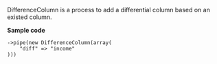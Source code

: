 DifferenceColumn is a process to add a differential column based on an existed column.

__Sample code__

```
->pipe(new DifferenceColumn(array(
    "diff" => "income"
)))
```
